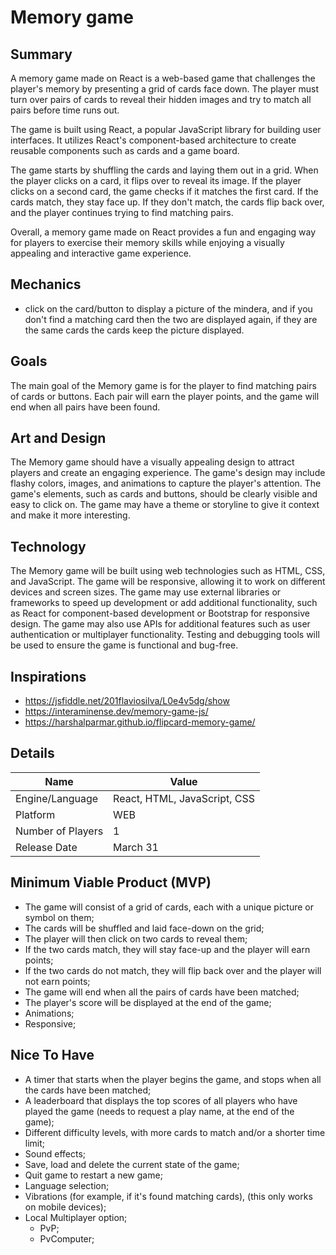 # Memory game

## Summary

A memory game made on React is a web-based game that challenges the player's memory by presenting a grid of cards face down. The player must turn over pairs of cards to reveal their hidden images and try to match all pairs before time runs out.

The game is built using React, a popular JavaScript library for building user interfaces. It utilizes React's component-based architecture to create reusable components such as cards and a game board.

The game starts by shuffling the cards and laying them out in a grid. When the player clicks on a card, it flips over to reveal its image. If the player clicks on a second card, the game checks if it matches the first card. If the cards match, they stay face up. If they don't match, the cards flip back over, and the player continues trying to find matching pairs.

Overall, a memory game made on React provides a fun and engaging way for players to exercise their memory skills while enjoying a visually appealing and interactive game experience.

## Mechanics

- click on the card/button to display a picture of the mindera, and if you don't find a matching card then the two are displayed again, if they are the same cards the cards keep the picture displayed.

## Goals

The main goal of the Memory game is for the player to find matching pairs of cards or buttons. Each pair will earn the player points, and the game will end when all pairs have been found. 

## Art and Design

The Memory game should have a visually appealing design to attract players and create an engaging experience. The game's design may include flashy colors, images, and animations to capture the player's attention. The game's elements, such as cards and buttons, should be clearly visible and easy to click on. The game may have a theme or storyline to give it context and make it more interesting.

## Technology

The Memory game will be built using web technologies such as HTML, CSS, and JavaScript. The game will be responsive, allowing it to work on different devices and screen sizes. The game may use external libraries or frameworks to speed up development or add additional functionality, such as React for component-based development or Bootstrap for responsive design. The game may also use APIs for additional features such as user authentication or multiplayer functionality. Testing and debugging tools will be used to ensure the game is functional and bug-free.

## Inspirations

- https://jsfiddle.net/201flaviosilva/L0e4v5dg/show
- https://interaminense.dev/memory-game-js/
- https://harshalparmar.github.io/flipcard-memory-game/

## Details

| Name | Value |
| --- | --- |
| Engine/Language | React, HTML, JavaScript, CSS |
| Platform | WEB |
| Number of Players | 1 |
| Release Date | March 31 |

## Minimum Viable Product (MVP)

- The game will consist of a grid of cards, each with a unique picture or symbol on them;
- The cards will be shuffled and laid face-down on the grid;
- The player will then click on two cards to reveal them;
- If the two cards match, they will stay face-up and the player will earn points;
- If the two cards do not match, they will flip back over and the player will not earn points;
- The game will end when all the pairs of cards have been matched;
- The player's score will be displayed at the end of the game;
- Animations;
- Responsive;

## Nice To Have

- A timer that starts when the player begins the game, and stops when all the cards have been matched;
- A leaderboard that displays the top scores of all players who have played the game (needs to request a play name, at the end of the game);
- Different difficulty levels, with more cards to match and/or a shorter time limit;
- Sound effects;
- Save, load and delete the current state of the game;
- Quit game to restart a new game;
- Language selection;
- Vibrations (for example, if it's found matching cards), (this only works on mobile devices);
- Local Multiplayer option;
  - PvP;
  - PvComputer;
